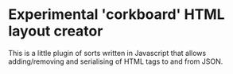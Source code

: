 # Experimental 'corkboard' HTML layout creator

This is a little plugin of sorts written in Javascript that allows adding/removing and serialising of HTML tags to and from JSON.
